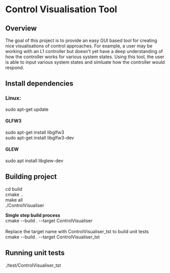 # **Control Visualisation Tool**
## Overview
The goal of this project is to provide an easy GUI based tool for creating nice visualisations of control approaches.
For example, a user may be working with an L1 controller but doesn't yet have a deep understanding of how the controller
works for various system states. Using this tool, the user is able to input various system states and simluate how the 
controller would respond.

## Install dependencies  
### Linux:   
sudo apt-get update  
#### GLFW3
sudo apt-get install libglfw3  
sudo apt-get install libglfw3-dev  
#### GLEW
sudo apt install libglew-dev  
## Building project
cd build  
cmake ..  
make all  
./ControlVisualiser  

**Single step build process**  
cmake --build . --target ControlVisualiser  
<br/>
Replace the target name with ControlVisualiser_tst to build unit tests  
cmake --build . --target ControlVisualiser_tst
<br/>
## Running unit tests  
./test/ControlVisualiser_tst  
